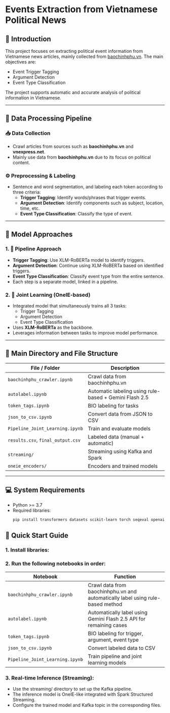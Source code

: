 
# Events Extraction from Vietnamese Political News

## 📰 Introduction

This project focuses on extracting political event information from Vietnamese news articles, mainly collected from [baochinhphu.vn](https://baochinhphu.vn). The main objectives are:

- Event Trigger Tagging  
- Argument Detection  
- Event Type Classification  

The project supports automatic and accurate analysis of political information in Vietnamese.

---

## 🔄 Data Processing Pipeline

### 📥 Data Collection
- Crawl articles from sources such as **baochinhphu.vn** and **vnexpress.net**.
- Mainly use data from **baochinhphu.vn** due to its focus on political content.

### ⚙️ Preprocessing & Labeling
- Sentence and word segmentation, and labeling each token according to three criteria:
  - **Trigger Tagging**: Identify words/phrases that trigger events.
  - **Argument Detection**: Identify components such as subject, location, time, etc.
  - **Event Type Classification**: Classify the type of event.

---

## 🧠 Model Approaches

### 1. 📍 Pipeline Approach
- **Trigger Tagging**: Use XLM-RoBERTa model to identify triggers.
- **Argument Detection**: Continue using XLM-RoBERTa based on identified triggers.
- **Event Type Classification**: Classify event type from the entire sentence.
- Each step is a separate model, linked in a pipeline.

### 2. 🔗 Joint Learning (OneIE-based)
- Integrated model that simultaneously trains all 3 tasks:
  - Trigger Tagging
  - Argument Detection
  - Event Type Classification
- Uses **XLM-RoBERTa** as the backbone.
- Leverages information between tasks to improve model performance.

---

## 📁 Main Directory and File Structure

| File / Folder                  | Description |
|-------------------------------|-------------|
| `baochinhphu_crawler.ipynb`   | Crawl data from baochinhphu.vn |
| `autolabel.ipynb`             | Automatic labeling using rule-based + Gemini Flash 2.5 |
| `token_tags.ipynb`            | BIO labeling for tasks |
| `json_to_csv.ipynb`           | Convert data from JSON to CSV |
| `Pipeline_Joint_Learning.ipynb` | Train and evaluate models |
| `results.csv`, `final_output.csv` | Labeled data (manual + automatic) |
| `streaming/`                  | Streaming using Kafka and Spark |
| `oneie_encoders/`             | Encoders and trained models |

---

## 💻 System Requirements

- Python >= 3.7  
- Required libraries:
  ```bash
  pip install transformers datasets scikit-learn torch seqeval openai pandas kafka-python pyspark

## 🚀 Quick Start Guide
### 1. Install libraries:

### 2. Run the following notebooks in order:
| Notebook                        | Function                                                                       |
| ------------------------------- | ------------------------------------------------------------------------------|
| `baochinhphu_crawler.ipynb`     | Crawl data from baochinhphu.vn and automatically label using rule-based method |
| `autolabel.ipynb`               | Automatically label using Gemini Flash 2.5 API for remaining cases             |
| `token_tags.ipynb`              | BIO labeling for trigger, argument, event type                                 |
| `json_to_csv.ipynb`             | Convert labeled data to CSV                                                    |
| `Pipeline_Joint_Learning.ipynb` | Train pipeline and joint learning models                                       |

### 3. Real-time Inference (Streaming):
- Use the streaming/ directory to set up the Kafka pipeline.
- The inference model is OneIE-like integrated with Spark Structured Streaming.
- Configure the trained model and Kafka topic in the corresponding files.
